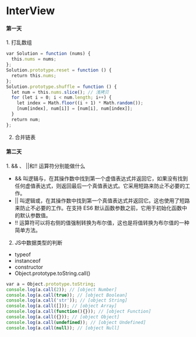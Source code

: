 
# InterView
#### 第一天
1. 打乱数组
```javascript
var Solution = function (nums) {
  this.nums = nums;
};
Solution.prototype.reset = function () {
  return this.nums;
};
Solution.prototype.shuffle = function () {
  let num = this.nums.slice(); // 浅拷贝
  for (let i = 0; i < num.length; i++) {
    let index = Math.floor((i + 1) * Math.random());
    [num[index], num[i]] = [num[i], num[index]];
  }
  return num;
};
```
2. 合并链表


#### 第二天
1. && 、 ||和!! 运算符分别能做什么
* && 叫逻辑与，在其操作数中找到第一个虚值表达式并返回它，如果没有找到任何虚值表达式，则返回最后一个真值表达式。它采用短路来防止不必要的工作。
* || 叫逻辑或，在其操作数中找到第一个真值表达式并返回它。这也使用了短路来防止不必要的工作。在支持 ES6 默认函数参数之前，它用于初始化函数中的默认参数值。
* !! 运算符可以将右侧的值强制转换为布尔值，这也是将值转换为布尔值的一种简单方法。
2. JS中数据类型的判断
* typeof
* instanceof
* constructor
* Object.prototype.toString.call()

```javascript
var a = Object.prototype.toString;
console.log(a.call(2)); // [object Number]
console.log(a.call(true)); // [object Boolean]
console.log(a.call('str')); // [object String]
console.log(a.call([])); // [object Array]
console.log(a.call(function(){})); // [object Function]
console.log(a.call({})); // [object Object]
console.log(a.call(undefined)); // [object Undefined]
console.log(a.call(null)); // [object Null]
```

